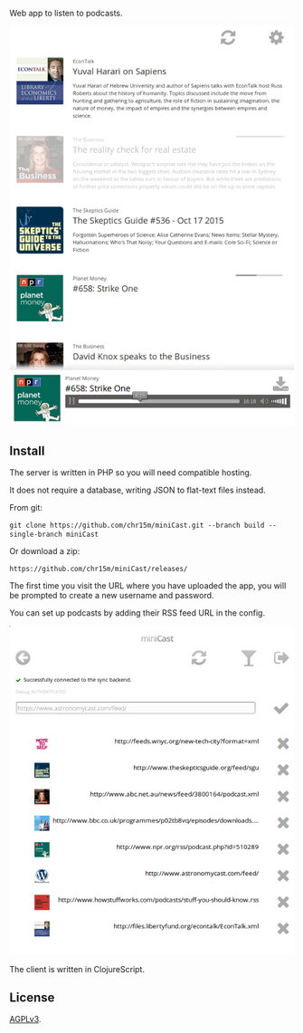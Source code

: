 Web app to listen to podcasts.

![Screenshot of the app](./screenshot.png)

Install
-------

The server is written in PHP so you will need compatible hosting.

It does not require a database, writing JSON to flat-text files instead.

From git:

	git clone https://github.com/chr15m/miniCast.git --branch build --single-branch miniCast

Or download a zip:

	https://github.com/chr15m/miniCast/releases/

The first time you visit the URL where you have uploaded the app, you will be prompted to create a new username and password.

You can set up podcasts by adding their RSS feed URL in the config.

![Configuration screenshot](./screenshot-configuration.png)

The client is written in ClojureScript.

License
-------

[AGPLv3](./LICENSE.txt).
